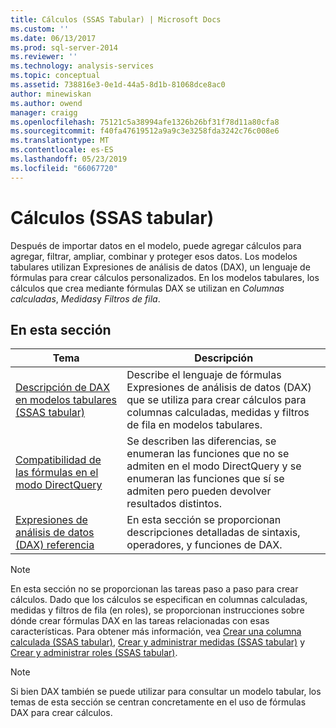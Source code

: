 ```yaml
---
title: Cálculos (SSAS Tabular) | Microsoft Docs
ms.custom: ''
ms.date: 06/13/2017
ms.prod: sql-server-2014
ms.reviewer: ''
ms.technology: analysis-services
ms.topic: conceptual
ms.assetid: 738816e3-0e1d-44a5-8d1b-81068dce8ac0
author: minewiskan
ms.author: owend
manager: craigg
ms.openlocfilehash: 75121c5a38994afe1326b26bf31f78d11a80cfa8
ms.sourcegitcommit: f40fa47619512a9a9c3e3258fda3242c76c008e6
ms.translationtype: MT
ms.contentlocale: es-ES
ms.lasthandoff: 05/23/2019
ms.locfileid: "66067720"
---
```

# <a name="calculations-ssas-tabular"></a>Cálculos (SSAS tabular)
  Después de importar datos en el modelo, puede agregar cálculos para agregar, filtrar, ampliar, combinar y proteger esos datos. Los modelos tabulares utilizan Expresiones de análisis de datos (DAX), un lenguaje de fórmulas para crear cálculos personalizados. En los modelos tabulares, los cálculos que crea mediante fórmulas DAX se utilizan en *Columnas calculadas*, *Medidas*y *Filtros de fila*.  
  
## <a name="in-this-section"></a>En esta sección  
  
|Tema|Descripción|  
|-----------|-----------------|  
|[Descripción de DAX en modelos tabulares &#40;SSAS tabular&#41;](understanding-dax-in-tabular-models-ssas-tabular.md)|Describe el lenguaje de fórmulas Expresiones de análisis de datos (DAX) que se utiliza para crear cálculos para columnas calculadas, medidas y filtros de fila en modelos tabulares.|  
|[Compatibilidad de las fórmulas en el modo DirectQuery](../dax-formula-compatibility-in-directquery-mode-ssas-2014.md)|Se describen las diferencias, se enumeran las funciones que no se admiten en el modo DirectQuery y se enumeran las funciones que sí se admiten pero pueden devolver resultados distintos.|  
|[Expresiones de análisis de datos &#40;DAX&#41; referencia](https://msdn.microsoft.com/library/gg413422(v=sql.120).aspx)|En esta sección se proporcionan descripciones detalladas de sintaxis, operadores, y funciones de DAX.|  
  
> [!NOTE]  
>  En esta sección no se proporcionan las tareas paso a paso para crear cálculos. Dado que los cálculos se especifican en columnas calculadas, medidas y filtros de fila (en roles), se proporcionan instrucciones sobre dónde crear fórmulas DAX en las tareas relacionadas con esas características. Para obtener más información, vea [Crear una columna calculada &#40;SSAS tabular&#41;](ssas-calculated-columns-create-a-calculated-column.md), [Crear y administrar medidas &#40;SSAS tabular&#41;](measures-ssas-tabular.md) y [Crear y administrar roles &#40;SSAS tabular&#41;](roles-ssas-tabular.md).  
  
> [!NOTE]  
>  Si bien DAX también se puede utilizar para consultar un modelo tabular, los temas de esta sección se centran concretamente en el uso de fórmulas DAX para crear cálculos.  
  
  
